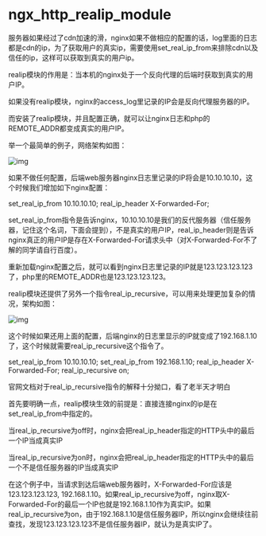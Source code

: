 # ngx_http_realip_module

服务器如果经过了cdn加速的滑，nginx如果不做相应的配置的话，log里面的日志都是cdn的ip，为了获取用户的真实ip，需要使用set_real_ip_from来排除cdn以及信任的ip，这样可以获取到真实的用户ip。

realip模块的作用是：当本机的nginx处于一个反向代理的后端时获取到真实的用户IP。

如果没有realip模块，nginx的access_log里记录的IP会是反向代理服务器的IP。

而安装了realip模块，并且配置正确，就可以让nginx日志和php的REMOTE_ADDR都变成真实的用户IP。

举一个最简单的例子，网络架构如图：

![img](http://7d9mk7.com1.z0.glb.clouddn.com/realip_1.png)

如果不做任何配置，后端web服务器nginx日志里记录的IP将会是10.10.10.10，这个时候我们增加如下nginx配置：

set_real_ip_from 10.10.10.10; real_ip_header X-Forwarded-For;

set_real_ip_from指令是告诉nginx，10.10.10.10是我们的反代服务器（信任服务器，记住这个名词，下面会提到），不是真实的用户IP，real_ip_header则是告诉nginx真正的用户IP是存在X-Forwarded-For请求头中（对X-Forwarded-For不了解的同学请自行百度）。

重新加载nginx配置之后，就可以看到nginx日志里记录的IP就是123.123.123.123了，php里的REMOTE_ADDR也是123.123.123.123。

realip模块还提供了另外一个指令real_ip_recursive，可以用来处理更加复杂的情况，架构如图：

![img](http://7d9mk7.com1.z0.glb.clouddn.com/realip_2.png)

这个时候如果还用上面的配置，后端nginx的日志里显示的IP就变成了192.168.1.10了，这个时候就需要real_ip_recursive这个指令了。

set_real_ip_from 10.10.10.10; set_real_ip_from 192.168.1.10; real_ip_header X-Forwarded-For; real_ip_recursive on;

官网文档对于real_ip_recursive指令的解释十分拗口，看了老半天才明白

首先要明确一点，realip模块生效的前提是：直接连接nginx的ip是在set_real_ip_from中指定的。

当real_ip_recursive为off时，nginx会把real_ip_header指定的HTTP头中的最后一个IP当成真实IP

当real_ip_recursive为on时，nginx会把real_ip_header指定的HTTP头中的最后一个不是信任服务器的IP当成真实IP

在这个例子中，当请求到达后端web服务器时，X-Forwarded-For应该是123.123.123.123, 192.168.1.10。如果real_ip_recursive为off，nginx取X-Forwarded-For的最后一个IP也就是192.168.1.10作为真实IP。如果real_ip_recursive为on，由于192.168.1.10是信任服务器IP，所以nginx会继续往前查找，发现123.123.123.123不是信任服务器IP，就认为是真实IP了。
